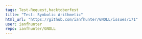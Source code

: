 ```yaml
---
tags: Test-Request,hacktoberfest
title: "Test: Symbolic Arithmetic"
html_url: "https://github.com/ianfhunter/GNOLL/issues/171"
user: ianfhunter
repo: ianfhunter/GNOLL
---
```


